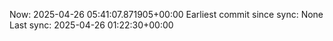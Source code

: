 Now: 2025-04-26 05:41:07.871905+00:00 Earliest commit since sync: None Last sync: 2025-04-26 01:22:30+00:00
